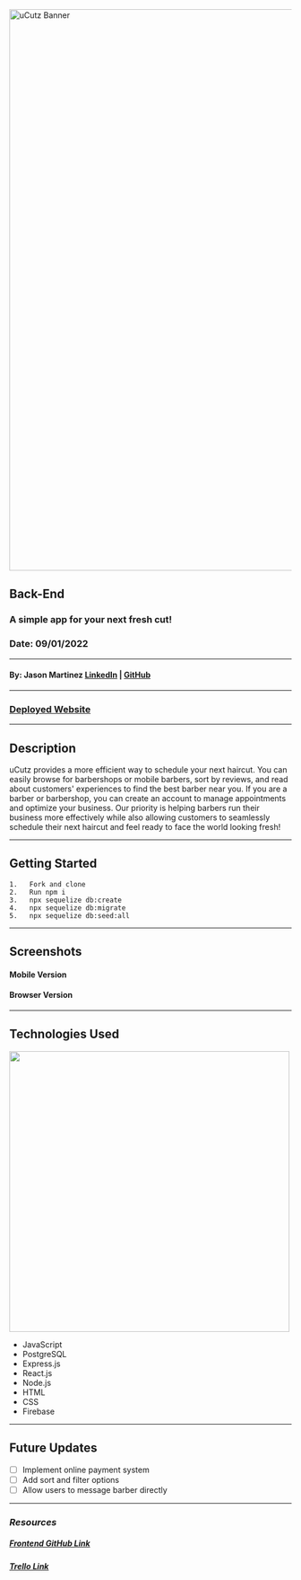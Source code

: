 <img style="center" src="https://www.signsworldwide.com/images/thumbnails/1007/387/detailed/4/Barber-Shop-Stripes-banner.jpg" alt="uCutz Banner"  width="1000">

## Back-End

### A simple app for your next fresh cut!

### Date: 09/01/2022

---

#### By: Jason Martinez <a href="https://www.linkedin.com/in/martinez-jason/" target="_blank" rel="noreferrer">LinkedIn</a> | <a href="https://github.com/jasonmar08" target="_blank" rel="noreferrer">GitHub</a>

---

### <a href="" target="_blank" alt="Deployed Website" rel="noreferrer">Deployed Website</a>

---

## Description

uCutz provides a more efficient way to schedule your next haircut. You can easily browse for barbershops or mobile barbers, sort by reviews, and read about customers' experiences to find the best barber near you. If you are a barber or barbershop, you can create an account to manage appointments and optimize your business. Our priority is helping barbers run their business more effectively while also allowing customers to seamlessly schedule their next haircut and feel ready to face the world looking fresh!

---

## Getting Started

    1.   Fork and clone
    2.   Run npm i
    3.   npx sequelize db:create
    4.   npx sequelize db:migrate
    5.   npx sequelize db:seed:all

---

## Screenshots

#### Mobile Version


#### Browser Version


---

## Technologies Used

<img style="center" src="https://repository-images.githubusercontent.com/248812720/56902700-c5bd-11ea-813f-ed8631377258"  width="500">

- JavaScript
- PostgreSQL
- Express.js
- React.js
- Node.js
- HTML
- CSS
- Firebase

---

## Future Updates

- [ ] Implement online payment system 
- [ ] Add sort and filter options
- [ ] Allow users to message barber directly

---

### **_Resources_**

##### [Frontend GitHub Link](https://github.com/jasonmar08/uCutz_Front_End)

##### [Trello Link](https://trello.com/invite/b/CEbsyhcc/b827462dedffdd5d0e34d487a8183d73/ucutz-full-stack-pern)